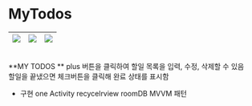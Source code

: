 # MyTodos

![](https://velog.velcdn.com/images/likethe/post/8dd53286-4237-4fcb-8ec0-403c323f4415/image.png) | ![](https://velog.velcdn.com/images/likethe/post/551a2e60-327c-408f-b969-26ed893157a0/image.png) | ![](https://velog.velcdn.com/images/likethe/post/c86b5a48-fdf5-40f0-8f6a-e7a60a33ff54/image.png)
---|---|---|
</br>
**MY TODOS 
** plus 버튼을 클릭하여 할일 목록을 입력, 수정, 삭제할 수 있음 </br>
할일을 끝냈으면 체크버튼을 클릭해 완료 상태를 표시함</br>

* 구현
one Activity
recycelrview
roomDB
MVVM 패턴
